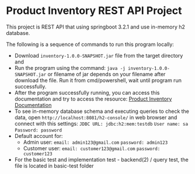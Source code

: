# Product Inventory REST API Project

This project is REST API that using springboot 3.2.1 and use in-memory h2 database.

The following is a sequence of commands to run this program locally:
 - Download `inventory-1.0.0-SNAPSHOT.jar`  file from the target directory and 
 - Run the program using the command:  `java -j inventory-1.0.0-SNAPSHOT.jar` or filename of jar depends on your filename after download the file. Run it from cmd/powershell, wait until program run successfully.
 - After the program successfully running, you can access this documentation and try to access the resource: [Product Inventory Documentation](https://documenter.getpostman.com/view/14219981/2s9YsM9W8F)
- To see in-memory database schema and executing queries to check the data, open `http://localhost:8081/h2-console/` in web browser and connect with this settings: 
`JDBC URL: jdbc:h2:mem:testdb`
`User name: sa`
`Password: password`
- Default account for: 
    - Admin user:
        `email: admin123@gmail.com`
        `password: admin123`
    - Customer user:
        `email: customer123@gmail.com`
        `password: customer123`
- For the basic test and implementation test - backend(2) / query test, the file is located in basic-test folder

